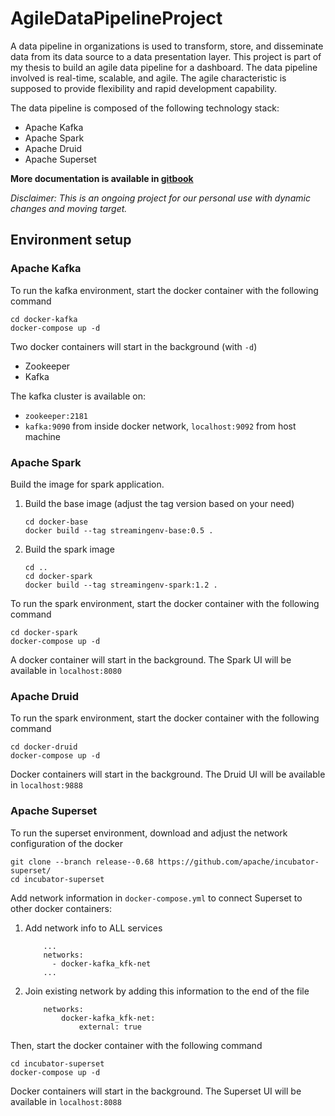 # AgileDataPipelineProject

A data pipeline in organizations is used to transform, store, and disseminate data from its data source to a data presentation layer. This project is part of my thesis to build an agile data pipeline for a dashboard. The data pipeline involved is real-time, scalable, and agile. The agile characteristic is supposed to provide flexibility and rapid development capability.

The data pipeline is composed of the following technology stack:
- Apache Kafka
- Apache Spark
- Apache Druid
- Apache Superset

**More documentation is available in [gitbook](https://nico-anandito.gitbook.io/agile-data-pipeline-project/)**

*Disclaimer: This is an ongoing project for our personal use with dynamic changes and moving target.* 

## Environment setup
### Apache Kafka

To run the kafka environment, start the docker container with the following command

```
cd docker-kafka
docker-compose up -d
```
Two docker containers will start in the background (with `-d`) 
- Zookeeper
- Kafka

The kafka cluster is available on:
- `zookeeper:2181`
- `kafka:9090` from inside docker network, `localhost:9092` from host machine

### Apache Spark
Build the image for spark application.
1. Build the base image (adjust the tag version based on your need)

    ```
    cd docker-base
    docker build --tag streamingenv-base:0.5 .
    ```
2. Build the spark image
    ```
    cd ..
    cd docker-spark
    docker build --tag streamingenv-spark:1.2 .
    ```

To run the spark environment, start the docker container with the following command

```
cd docker-spark
docker-compose up -d
```
A docker container will start in the background. The Spark UI will be available in `localhost:8080`

### Apache Druid

To run the spark environment, start the docker container with the following command

```
cd docker-druid
docker-compose up -d
```

Docker containers will start in the background. The Druid UI will be available in `localhost:9888`

### Apache Superset

To run the superset environment, download and adjust the network configuration of the docker
```
git clone --branch release--0.68 https://github.com/apache/incubator-superset/
cd incubator-superset
```

Add network information in `docker-compose.yml` to connect Superset to other docker containers:
1. Add network info to ALL services
    ```
        ...
        networks:
          - docker-kafka_kfk-net
        ...
    ```
2. Join existing network by adding this information to the end of the file
    ```
        networks:
            docker-kafka_kfk-net:
                external: true
    ```
Then, start the docker container with the following command
```
cd incubator-superset
docker-compose up -d
```

Docker containers will start in the background. The Superset UI will be available in `localhost:8088`